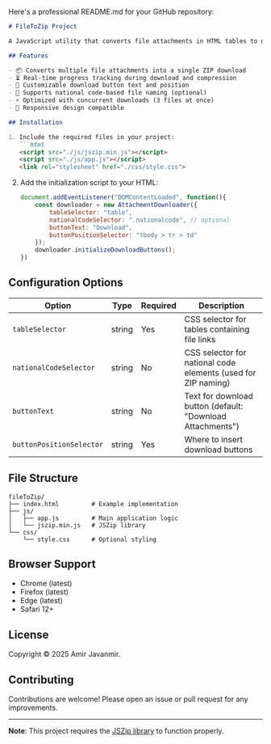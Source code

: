 Here's a professional README.md for your GitHub repository:

```markdown
# FileToZip Project

A JavaScript utility that converts file attachments in HTML tables to downloadable ZIP archives with progress tracking.

## Features

- 📦 Converts multiple file attachments into a single ZIP download
- ⏳ Real-time progress tracking during download and compression
- 🎨 Customizable download button text and position
- 📝 Supports national code-based file naming (optional)
- ⚡ Optimized with concurrent downloads (3 files at once)
- 📱 Responsive design compatible

## Installation

1. Include the required files in your project:
   ```html
   <script src="./js/jszip.min.js"></script>
   <script src="./js/app.js"></script>
   <link rel="stylesheet" href="./css/style.css">
   ```

2. Add the initialization script to your HTML:
   ```javascript
   document.addEventListener("DOMContentLoaded", function(){
       const downloader = new AttachmentDownloader({
           tableSelector: "table",
           nationalCodeSelector: ".nationalcode", // optional
           buttonText: "Download",
           buttonPositionSelector: "tbody > tr > td"
       });
       downloader.initializeDownloadButtons();
   })
   ```

## Configuration Options

| Option | Type | Required | Description |
|--------|------|----------|-------------|
| `tableSelector` | string | Yes | CSS selector for tables containing file links |
| `nationalCodeSelector` | string | No | CSS selector for national code elements (used for ZIP naming) |
| `buttonText` | string | No | Text for download button (default: "Download Attachments") |
| `buttonPositionSelector` | string | Yes | Where to insert download buttons |

## File Structure

```
fileToZip/
├── index.html         # Example implementation
├── js/
│   ├── app.js         # Main application logic
│   └── jszip.min.js   # JSZip library
└── css/
    └── style.css      # Optional styling
```

## Browser Support

- Chrome (latest)
- Firefox (latest)
- Edge (latest)
- Safari 12+

## License

Copyright © 2025 Amir Javanmir.

## Contributing

Contributions are welcome! Please open an issue or pull request for any improvements.

---

**Note**: This project requires the [JSZip library](https://stuk.github.io/jszip/) to function properly.
```

